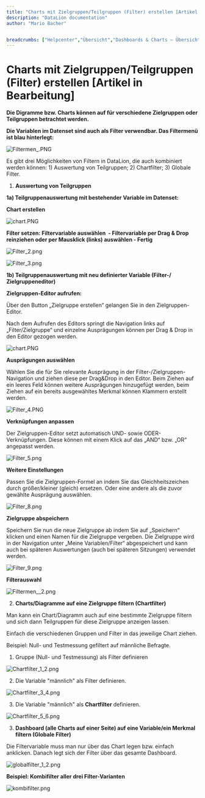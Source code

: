 ```yaml
---
title: "Charts mit Zielgruppen/Teilgruppen (Filter) erstellen [Artikel in Bearbeitung]"
description: "DataLion documentation"
author: "Mario Bacher"


breadcrumbs: ["Helpcenter","Übersicht","Dashboards & Charts – Übersicht & Anleitungen"]
---
```


# Charts mit Zielgruppen/Teilgruppen (Filter) erstellen [Artikel in Bearbeitung]

**Die Digramme bzw. Charts können auf für verschiedene Zielgruppen oder Teilgruppen betrachtet werden.**

**Die Variablen im Datenset sind auch als Filter verwendbar. Das Filtermenü ist blau hinterlegt:**

![Filtermen_.PNG](/img/83755264.png)

Es gibt drei Möglichkeiten von Filtern in DataLion, die auch kombiniert werden können: 1) Auswertung von Teilgruppen; 2) Chartfilter; 3) Globale Filter.

1.  **Auswertung von Teilgruppen**
    

**1a) Teilgruppenauswertung mit bestehender Variable im Datenset:**

**Chart erstellen**

![chart.PNG](/img/83755271.png)

**Filter setzen: Filtervariable auswählen  - Filtervariable per Drag & Drop reinziehen oder per Mausklick (links) auswählen - Fertig**

![Filter_2.png](/img/83755277.png)

![Filter_3.png](/img/83755283.png)

**1b) Teilgruppenauswertung mit neu definierter Variable (Filter-/ Zielgruppeneditor)**

**Zielgruppen-Editor aufrufen:** 

Über den Button „Zielgruppe erstellen“ gelangen Sie in den Zielgruppen-Editor.

Nach dem Aufrufen des Editors springt die Navigation links auf „Filter/Zielgruppe“ und einzelne Ausprägungen können per Drag & Drop in den Editor gezogen werden.

![chart.PNG](/img/83755271.png)

**Ausprägungen auswählen**

Wählen Sie die für Sie relevante Ausprägung in der Filter-/Zielgruppen-Navigation und ziehen diese per Drag&Drop in den Editor. Beim Ziehen auf ein leeres Feld können weitere Ausprägungen hinzugefügt werden, beim Ziehen auf ein bereits ausgewähltes Merkmal können Klammern erstellt werden.

![Filter_4.PNG](/img/83755300.png)

**Verknüpfungen anpassen**

Der Zielgruppen-Editor setzt automatisch UND- sowie ODER-Verknüpfungen. Diese können mit einem Klick auf das „AND“ bzw. „OR“ angepasst werden.

![Filter_5.png](/img/83755306.png)

**Weitere Einstellungen**

Passen Sie die Zielgruppen-Formel an indem Sie das Gleichheitszeichen durch größer/kleiner (gleich) ersetzen. Oder eine andere als die zuvor gewählte Ausprägung auswählen.

![Filter_8.png](/img/83755312.png)

**Zielgruppe abspeichern**

Speichern Sie nun die neue Zielgruppe ab indem Sie auf „Speichern“ klicken und einen Namen für die Zielgruppe vergeben. Die Zielgruppe wird in der Navigation unter „Meine Variablen/Filter“ abgespeichert und kann auch bei späteren Auswertungen (auch bei späteren Sitzungen) verwendet werden.

![Filter_9.png](/img/83755318.png)

**Filterauswahl**

![Filtermen__2.png](/img/83755324.png)

2.  **Charts/Diagramme auf eine Zielgruppe filtern (Chartfilter)**
    

Man kann ein Chart/Diagramm auch auf eine bestimmte Zielgruppe filtern und sich dann Teilgruppen für diese Zielgruppe anzeigen lassen.

Einfach die verschiedenen Gruppen und Filter in das jeweilige Chart ziehen.

Beispiel: Null- und Testmessung gefiltert auf männliche Befragte.

1.  Gruppe (Null- und Testmessung) als Filter definieren
    

![Chartfilter_1_2.png](/img/83755330.png)

2.  Die Variable "männlich" als Filter definieren.
    

![Chartfilter_3_4.png](/img/83755336.png)

3.  Die Variable "männlich" als **Chartfilter** definieren.
    

![Chartfilter_5_6.png](/img/83755342.png)

3.  **Dashboard (alle Charts auf einer Seite) auf eine Variable/ein Merkmal filtern (Globale Filter)**
    

Die Filtervariable muss man nur über das Chart legen bzw. einfach anklicken. Danach legt sich der Filter über das gesamte Dashboard.

![globalfilter_1_2.png](/img/83755348.png)

**Beispiel: Kombifilter aller drei Filter-Varianten** 

![kombifilter.png](/img/83755354.png)
